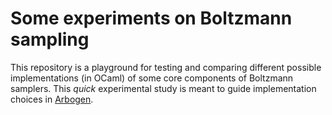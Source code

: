 # Some experiments on Boltzmann sampling

This repository is a playground for testing and comparing different possible
implementations (in OCaml) of some core components of Boltzmann samplers. This
*quick* experimental study is meant to guide implementation choices in
[Arbogen](https://github.com/fredokun/arbogen).
